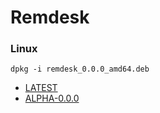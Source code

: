 # Remdesk

### Linux 

```shell script
dpkg -i remdesk_0.0.0_amd64.deb
```

- [LATEST](https://remdesk-desktop.s3.eu-west-3.amazonaws.com/linux/remdesk_0.0.0_amd64.deb) 
- [ALPHA-0.0.0](https://remdesk-desktop.s3.eu-west-3.amazonaws.com/linux/remdesk_0.0.0_amd64.deb)
